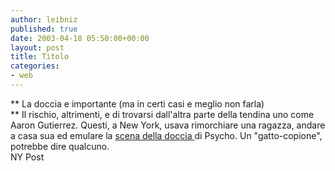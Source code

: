 ```yaml
---
author: leibniz
published: true
date: 2003-04-18 05:50:00+00:00
layout: post
title: Titolo
categories:
- web
---
```


 **   La doccia e importante (ma in certi casi e meglio non farla)   
** Il rischio, altrimenti, e di trovarsi dall'altra parte della tendina uno come Aaron Gutierrez. Questi, a New York, usava rimorchiare una ragazza, andare a casa sua ed emulare la  [   scena della doccia ](http://www.nypost.com/news/regionalnews/73687.htm)di Psycho. Un "gatto-copione", potrebbe dire qualcuno.   
NY Post
